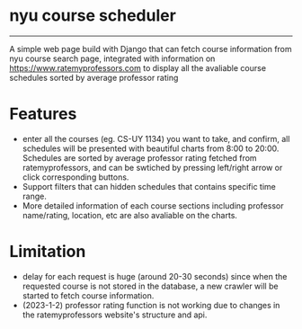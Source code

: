 # nyu course scheduler
---
A simple web page build with Django that can fetch course information from nyu course search page, integrated with information on https://www.ratemyprofessors.com to display all the avaliable course schedules sorted by average professor rating
# Features
- enter all the courses (eg. CS-UY 1134) you want to take, and confirm, all schedules will be presented with beautiful charts from 8:00 to 20:00. Schedules are sorted by average professor rating fetched from ratemyprofessors, and can be swtiched by pressing left/right arrow or click corresponding buttons.
- Support filters that can hidden schedules that contains specific time range.
- More detailed information of each course sections including professor name/rating, location, etc are also avaliable on the charts.

# Limitation
- delay for each request is huge (around 20-30 seconds) since when the requested course is not stored in the database, a new crawler will be started to fetch course information.
- (2023-1-2) professor rating function is not working due to changes in the ratemyprofessors website's structure and api.
